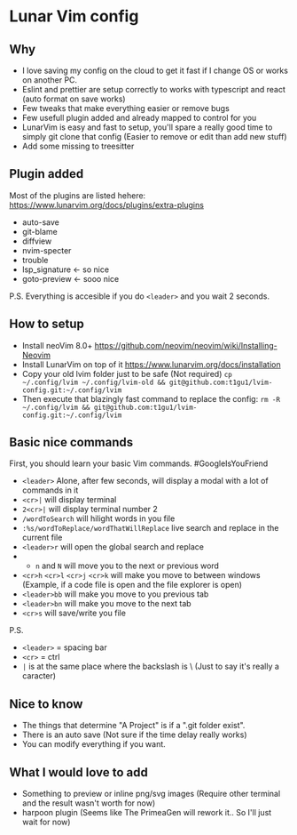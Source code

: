 # Lunar Vim config

## Why

- I love saving my config on the cloud to get it fast if I change OS or works on another PC.
- Eslint and prettier are setup correctly to works with typescript and react (auto format on save works)
- Few tweaks that make everything easier or remove bugs
- Few usefull plugin added and already mapped to control for you
- LunarVim is easy and fast to setup, you'll spare a really good time to simply git clone that config (Easier to remove or edit than add new stuff)
- Add some missing to treesitter

## Plugin added

Most of the plugins are listed hehere: <https://www.lunarvim.org/docs/plugins/extra-plugins>

- auto-save
- git-blame
- diffview
- nvim-specter
- trouble
- lsp_signature <- so nice
- goto-preview <- sooo nice

P.S. Everything is accesible if you do `<leader>` and you wait 2 seconds.

## How to setup

- Install neoVim 8.0+ <https://github.com/neovim/neovim/wiki/Installing-Neovim>
- Install LunarVim on top of it <https://www.lunarvim.org/docs/installation>
- Copy your old lvim folder just to be safe (Not required) `cp ~/.config/lvim ~/.config/lvim-old && git@github.com:t1gu1/lvim-config.git:~/.config/lvim`
- Then execute that blazingly fast command to replace the config: `rm -R ~/.config/lvim && git@github.com:t1gu1/lvim-config.git:~/.config/lvim`

## Basic nice commands

First, you should learn your basic Vim commands. #GoogleIsYouFriend

- `<leader>` Alone, after few seconds, will display a modal with a lot of commands in it
- `<cr>|` will display terminal 
- `2<cr>|` will display terminal number 2
- `/wordToSearch` will hilight words in you file
- `:%s/wordToReplace/wordThatWillReplace` live search and replace in the current file
- `<leader>r` will open the global search and replace
- - `n` and `N` will move you to the next or previous word
- `<cr>h` `<cr>l` `<cr>j` `<cr>k` will make you move to between windows (Example, if a code file is open and the file explorer is open)
- `<leader>bb` will make you move to you previous tab
- `<leader>bn` will make you move to the next tab
- `<cr>s` will save/write you file

P.S.
- `<leader>` = spacing bar
- `<cr>` = ctrl
- `|` is at the same place where the backslash is \ (Just to say it's really a caracter)

## Nice to know

- The things that determine "A Project" is if a ".git folder exist".
- There is an auto save (Not sure if the time delay really works)
- You can modify everything if you want.

## What I would love to add

- Something to preview or inline png/svg images (Require other terminal and the result wasn't worth for now)
- harpoon plugin (Seems like The PrimeaGen will rework it.. So I'll just wait for now)
